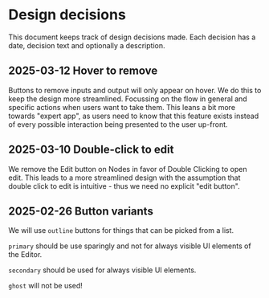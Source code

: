 # Design decisions

This document keeps track of design decisions made.
Each decision has a date, decision text and optionally a description.

## 2025-03-12 Hover to remove

Buttons to remove inputs and output will only appear on hover. We do this to keep the design more streamlined. Focussing on the flow in general and specific actions when users want to take them.
This leans a bit more towards "expert app", as users need to know that this feature exists instead of every possible interaction being presented to the user up-front.

## 2025-03-10 Double-click to edit

We remove the Edit button on Nodes in favor of Double Clicking to open edit.
This leads to a more streamlined design with the assumption that double click to edit is intuitive - thus we need no explicit "edit button".

## 2025-02-26 Button variants

We will use `outline` buttons for things that can be picked from a list.

`primary` should be use sparingly and not for always visible UI elements of the Editor.

`secondary` should be used for always visible UI elements.

`ghost` will not be used!
